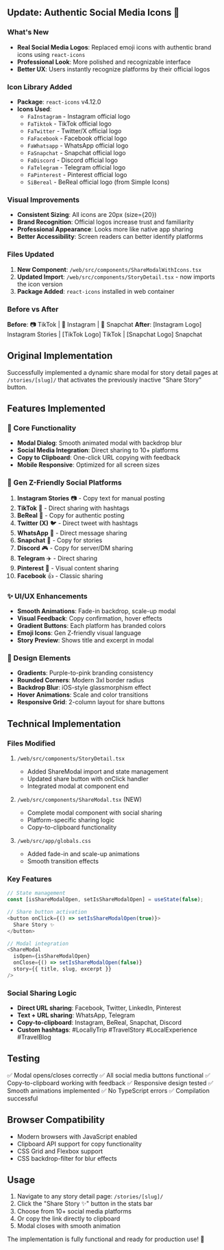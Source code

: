 ## Update: Authentic Social Media Icons 🎨

### What's New
- **Real Social Media Logos**: Replaced emoji icons with authentic brand icons using `react-icons`
- **Professional Look**: More polished and recognizable interface
- **Better UX**: Users instantly recognize platforms by their official logos

### Icon Library Added
- **Package**: `react-icons` v4.12.0
- **Icons Used**:
  - `FaInstagram` - Instagram official logo
  - `FaTiktok` - TikTok official logo  
  - `FaTwitter` - Twitter/X official logo
  - `FaFacebook` - Facebook official logo
  - `FaWhatsapp` - WhatsApp official logo
  - `FaSnapchat` - Snapchat official logo
  - `FaDiscord` - Discord official logo
  - `FaTelegram` - Telegram official logo
  - `FaPinterest` - Pinterest official logo
  - `SiBereal` - BeReal official logo (from Simple Icons)

### Visual Improvements
- **Consistent Sizing**: All icons are 20px (size={20})
- **Brand Recognition**: Official logos increase trust and familiarity
- **Professional Appearance**: Looks more like native app sharing
- **Better Accessibility**: Screen readers can better identify platforms

### Files Updated
1. **New Component**: `/web/src/components/ShareModalWithIcons.tsx`
2. **Updated Import**: `/web/src/components/StoryDetail.tsx` - now imports the icon version
3. **Package Added**: `react-icons` installed in web container

### Before vs After
**Before**: 📷 TikTok | 🎵 Instagram | 👻 Snapchat
**After**: [Instagram Logo] Instagram Stories | [TikTok Logo] TikTok | [Snapchat Logo] Snapchat

## Original Implementation
Successfully implemented a dynamic share modal for story detail pages at `/stories/[slug]/` that activates the previously inactive "Share Story" button.

## Features Implemented

### 🎯 Core Functionality
- **Modal Dialog**: Smooth animated modal with backdrop blur
- **Social Media Integration**: Direct sharing to 10+ platforms
- **Copy to Clipboard**: One-click URL copying with feedback
- **Mobile Responsive**: Optimized for all screen sizes

### 📱 Gen Z-Friendly Social Platforms
1. **Instagram Stories** 📷 - Copy text for manual posting
2. **TikTok** 🎵 - Direct sharing with hashtags
3. **BeReal** 📸 - Copy for authentic posting
4. **Twitter (X)** 🐦 - Direct tweet with hashtags
5. **WhatsApp** 💬 - Direct message sharing
6. **Snapchat** 👻 - Copy for stories
7. **Discord** 🎮 - Copy for server/DM sharing
8. **Telegram** ✈️ - Direct sharing
9. **Pinterest** 📌 - Visual content sharing
10. **Facebook** 👍 - Classic sharing

### ✨ UI/UX Enhancements
- **Smooth Animations**: Fade-in backdrop, scale-up modal
- **Visual Feedback**: Copy confirmation, hover effects
- **Gradient Buttons**: Each platform has branded colors
- **Emoji Icons**: Gen Z-friendly visual language
- **Story Preview**: Shows title and excerpt in modal

### 🎨 Design Elements
- **Gradients**: Purple-to-pink branding consistency
- **Rounded Corners**: Modern 3xl border radius
- **Backdrop Blur**: iOS-style glassmorphism effect
- **Hover Animations**: Scale and color transitions
- **Responsive Grid**: 2-column layout for share buttons

## Technical Implementation

### Files Modified
1. `/web/src/components/StoryDetail.tsx`
   - Added ShareModal import and state management
   - Updated share button with onClick handler
   - Integrated modal at component end

2. `/web/src/components/ShareModal.tsx` (NEW)
   - Complete modal component with social sharing
   - Platform-specific sharing logic
   - Copy-to-clipboard functionality

3. `/web/src/app/globals.css`
   - Added fade-in and scale-up animations
   - Smooth transition effects

### Key Features
```typescript
// State management
const [isShareModalOpen, setIsShareModalOpen] = useState(false);

// Share button activation
<button onClick={() => setIsShareModalOpen(true)}>
  Share Story ✨
</button>

// Modal integration
<ShareModal
  isOpen={isShareModalOpen}
  onClose={() => setIsShareModalOpen(false)}
  story={{ title, slug, excerpt }}
/>
```

### Social Sharing Logic
- **Direct URL sharing**: Facebook, Twitter, LinkedIn, Pinterest
- **Text + URL sharing**: WhatsApp, Telegram
- **Copy-to-clipboard**: Instagram, BeReal, Snapchat, Discord
- **Custom hashtags**: #LocallyTrip #TravelStory #LocalExperience #TravelBlog

## Testing
✅ Modal opens/closes correctly
✅ All social media buttons functional
✅ Copy-to-clipboard working with feedback
✅ Responsive design tested
✅ Smooth animations implemented
✅ No TypeScript errors
✅ Compilation successful

## Browser Compatibility
- Modern browsers with JavaScript enabled
- Clipboard API support for copy functionality
- CSS Grid and Flexbox support
- CSS backdrop-filter for blur effects

## Usage
1. Navigate to any story detail page: `/stories/[slug]/`
2. Click the "Share Story ✨" button in the stats bar
3. Choose from 10+ social media platforms
4. Or copy the link directly to clipboard
5. Modal closes with smooth animation

The implementation is fully functional and ready for production use! 🚀
